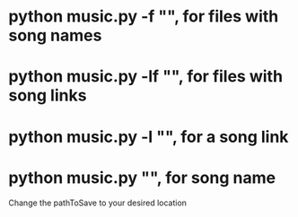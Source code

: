 # python music.py -f "", for files with song names
# python music.py -lf "", for files with song links
# python music.py -l "", for a song link
# python music.py "", for song name

Change the pathToSave to your desired location